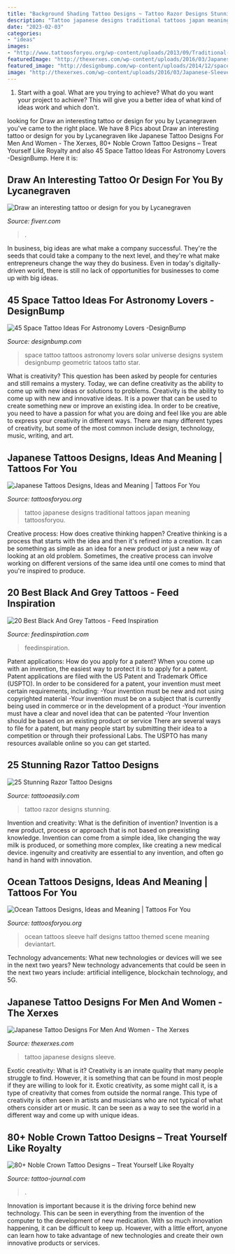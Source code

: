 ```yaml
---
title: "Background Shading Tattoo Designs ~ Tattoo Razor Designs Stunning"
description: "Tattoo japanese designs traditional tattoos japan meaning tattoosforyou"
date: "2023-02-03"
categories:
- "ideas"
images:
- "http://www.tattoosforyou.org/wp-content/uploads/2013/09/Traditional-Japanese-Tattoo-Designs.jpg"
featuredImage: "http://thexerxes.com/wp-content/uploads/2016/03/Japanese-Sleeve-Tattoo-Designs.jpg"
featured_image: "http://designbump.com/wp-content/uploads/2014/12/space-star-tattoos-9.jpg"
image: "http://thexerxes.com/wp-content/uploads/2016/03/Japanese-Sleeve-Tattoo-Designs.jpg"
---
```



1. Start with a goal. What are you trying to achieve? What do you want your project to achieve? This will give you a better idea of what kind of ideas work and which don't. 

	

		
looking for Draw an interesting tattoo or design for you by Lycanegraven you've came to the right place. We have 8 Pics about Draw an interesting tattoo or design for you by Lycanegraven like Japanese Tattoo Designs For Men And Women - The Xerxes, 80+ Noble Crown Tattoo Designs – Treat Yourself Like Royalty and also 45 Space Tattoo Ideas For Astronomy Lovers -DesignBump. Here it is:
		
    
## Draw An Interesting Tattoo Or Design For You By Lycanegraven

<img loading=lazy src="https://fiverr-res.cloudinary.com/images/t_main1,q_auto,f_auto,q_auto,f_auto/gigs/115475131/original/794271a0f6e24cb7c350fa4676cc92a368778522/draw-a-creative-tattoo-or-design-for-you.jpg" onerror="this.onerror=null;this.src='https://tse2.mm.bing.net/th?id=OIP.iKn55fHYeAEYYvOYf_DSGgHaJ4&amp;pid=15.1';" alt="Draw an interesting tattoo or design for you by Lycanegraven">

_Source: fiverr.com_

>. 

	

In business, big ideas are what make a company successful. They're the seeds that could take a company to the next level, and they're what make entrepreneurs change the way they do business. Even in today's digitally-driven world, there is still no lack of opportunities for businesses to come up with big ideas.

    
## 45 Space Tattoo Ideas For Astronomy Lovers -DesignBump

<img loading=lazy src="http://designbump.com/wp-content/uploads/2014/12/space-star-tattoos-9.jpg" onerror="this.onerror=null;this.src='https://tse1.mm.bing.net/th?id=OIP.rER4qO4In5X-l_iDPL4dpQHaKz&amp;pid=15.1';" alt="45 Space Tattoo Ideas For Astronomy Lovers -DesignBump">

_Source: designbump.com_

>space tattoo tattoos astronomy lovers solar universe designs system designbump geometric tatoos tatto star. 

	

What is creativity? This question has been asked by people for centuries and still remains a mystery. Today, we can define creativity as the ability to come up with new ideas or solutions to problems.
Creativity is the ability to come up with new and innovative ideas. It is a power that can be used to create something new or improve an existing idea. In order to be creative, you need to have a passion for what you are doing and feel like you are able to express your creativity in different ways. There are many different types of creativity, but some of the most common include design, technology, music, writing, and art.

    
## Japanese Tattoos Designs, Ideas And Meaning | Tattoos For You

<img loading=lazy src="http://www.tattoosforyou.org/wp-content/uploads/2013/09/Traditional-Japanese-Tattoo-Designs.jpg" onerror="this.onerror=null;this.src='https://tse4.mm.bing.net/th?id=OIP.ejHK-HAhQ81nmtN_F9uGVQHaKf&amp;pid=15.1';" alt="Japanese Tattoos Designs, Ideas and Meaning | Tattoos For You">

_Source: tattoosforyou.org_

>tattoo japanese designs traditional tattoos japan meaning tattoosforyou. 

	

Creative process: How does creative thinking happen?
Creative thinking is a process that starts with the idea and then it's refined into a creation. It can be something as simple as an idea for a new product or just a new way of looking at an old problem. Sometimes, the creative process can involve working on different versions of the same idea until one comes to mind that you're inspired to produce.

    
## 20 Best Black And Grey Tattoos - Feed Inspiration

<img loading=lazy src="https://www.feedinspiration.com/wp-content/uploads/2016/03/Black-Grey-Tattoos-623x1024.jpg" onerror="this.onerror=null;this.src='https://tse3.mm.bing.net/th?id=OIP.VEae9uFSE0FZdGndvIQLggHaML&amp;pid=15.1';" alt="20 Best Black And Grey Tattoos - Feed Inspiration">

_Source: feedinspiration.com_

>feedinspiration. 

	

Patent applications: How do you apply for a patent?
When you come up with an invention, the easiest way to protect it is to apply for a patent. Patent applications are filed with the US Patent and Trademark Office (USPTO). In order to be considered for a patent, your invention must meet certain requirements, including: 
-Your invention must be new and not using copyrighted material
-Your invention must be on a subject that is currently being used in commerce or in the development of a product
-Your invention must have a clear and novel idea that can be patented
-Your Invention should be based on an existing product or service There are several ways to file for a patent, but many people start by submitting their idea to a competition or through their professional Labs. The USPTO has many resources available online so you can get started.

    
## 25 Stunning Razor Tattoo Designs

<img loading=lazy src="https://www.tattooeasily.com/wp-content/uploads/2013/08/razor-tattoo-17.jpg" onerror="this.onerror=null;this.src='https://tse3.mm.bing.net/th?id=OIP.U9utMNg_5JsEsFEvNT92cgHaKK&amp;pid=15.1';" alt="25 Stunning Razor Tattoo Designs">

_Source: tattooeasily.com_

>tattoo razor designs stunning. 

	

Invention and creativity: What is the definition of invention?
Invention is a new product, process or approach that is not based on preexisting knowledge. Invention can come from a simple idea, like changing the way milk is produced, or something more complex, like creating a new medical device. ingenuity and creativity are essential to any invention, and often go hand in hand with innovation.

    
## Ocean Tattoos Designs, Ideas And Meaning | Tattoos For You

<img loading=lazy src="http://www.tattoosforyou.org/wp-content/uploads/2017/11/Ocean-Themed-Tattoos.jpg" onerror="this.onerror=null;this.src='https://tse3.mm.bing.net/th?id=OIP.obKDfeWMe8juY2RjgMaSMQHaJ4&amp;pid=15.1';" alt="Ocean Tattoos Designs, Ideas and Meaning | Tattoos For You">

_Source: tattoosforyou.org_

>ocean tattoos sleeve half designs tattoo themed scene meaning deviantart. 

	

Technology advancements: What new technologies or devices will we see in the next two years?
New technology advancements that could be seen in the next two years include: artificial intelligence, blockchain technology, and 5G.

    
## Japanese Tattoo Designs For Men And Women - The Xerxes

<img loading=lazy src="http://thexerxes.com/wp-content/uploads/2016/03/Japanese-Sleeve-Tattoo-Designs.jpg" onerror="this.onerror=null;this.src='https://tse2.mm.bing.net/th?id=OIP.xQvsvCxshZGEUXqGjsYLlAHaLH&amp;pid=15.1';" alt="Japanese Tattoo Designs For Men And Women - The Xerxes">

_Source: thexerxes.com_

>tattoo japanese designs sleeve. 

	

Exotic creativity: What is it?
Creativity is an innate quality that many people struggle to find. However, it is something that can be found in most people if they are willing to look for it. Exotic creativity, as some might call it, is a type of creativity that comes from outside the normal range. This type of creativity is often seen in artists and musicians who are not typical of what others consider art or music. It can be seen as a way to see the world in a different way and come up with unique ideas.

    
## 80+ Noble Crown Tattoo Designs – Treat Yourself Like Royalty

<img loading=lazy src="https://tattoo-journal.com/wp-content/uploads/2017/01/Crown-Tattoo-61-765x765.jpg" onerror="this.onerror=null;this.src='https://tse2.mm.bing.net/th?id=OIP.N7n1pKcI7kHnYLyEa80cSAHaHa&amp;pid=15.1';" alt="80+ Noble Crown Tattoo Designs – Treat Yourself Like Royalty">

_Source: tattoo-journal.com_

>. 

	

Innovation is important because it is the driving force behind new technology. This can be seen in everything from the invention of the computer to the development of new medication. With so much innovation happening, it can be difficult to keep up. However, with a little effort, anyone can learn how to take advantage of new technologies and create their own innovative products or services.

